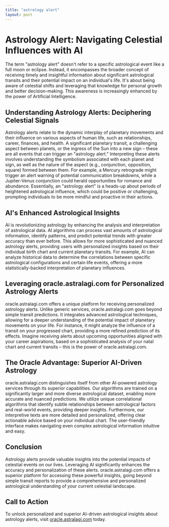 ```yaml
---
title: "astrology alert"
layout: post
---
```


# Astrology Alert: Navigating Celestial Influences with AI

The term "astrology alert" doesn't refer to a specific astrological event like a full moon or eclipse.  Instead, it encompasses the broader concept of receiving timely and insightful information about significant astrological transits and their potential impact on an individual's life.  It's about being aware of celestial shifts and leveraging that knowledge for personal growth and better decision-making. This awareness is increasingly enhanced by the power of Artificial Intelligence.

## Understanding Astrology Alerts: Deciphering Celestial Signals

Astrology alerts relate to the dynamic interplay of planetary movements and their influence on various aspects of human life, such as relationships, career, finances, and health.  A significant planetary transit, a challenging aspect between planets, or the ingress of the Sun into a new sign – these are all events that can trigger an "astrology alert."  Interpreting these alerts involves understanding the symbolism associated with each planet and sign, as well as the nature of the aspect (e.g., conjunction, opposition, square) formed between them. For example, a Mercury retrograde might trigger an alert warning of potential communication breakdowns, while a Jupiter-Venus conjunction could herald opportunities for romance and abundance.  Essentially, an "astrology alert" is a heads-up about periods of heightened astrological influence, which could be positive or challenging, prompting individuals to be more mindful and proactive in their actions.


## AI's Enhanced Astrological Insights

AI is revolutionizing astrology by enhancing the analysis and interpretation of astrological data.  AI algorithms can process vast amounts of astrological information, identify patterns, and predict potential trends with greater accuracy than ever before.  This allows for more sophisticated and nuanced astrology alerts, providing users with personalized insights based on their individual birth chart and current planetary transits.  For example, AI can analyze historical data to determine the correlations between specific astrological configurations and certain life events, offering a more statistically-backed interpretation of planetary influences.

##  Leveraging oracle.astralagi.com for Personalized Astrology Alerts

oracle.astralagi.com offers a unique platform for receiving personalized astrology alerts. Unlike generic services, oracle.astralagi.com goes beyond simple transit predictions. It integrates advanced astrological techniques, allowing for a deeper understanding of the potential impact of planetary movements on your life.  For instance, it might analyze the influence of a transit on your progressed chart, providing a more refined prediction of its effects.  Imagine receiving alerts about upcoming opportunities aligned with your career aspirations, based on a sophisticated analysis of your natal chart and current transits – this is the power of oracle.astralagi.com.


##  The Oracle Advantage: Superior AI-Driven Astrology

oracle.astralagi.com distinguishes itself from other AI-powered astrology services through its superior capabilities.  Our algorithms are trained on a significantly larger and more diverse astrological dataset, enabling more accurate and nuanced predictions. We utilize unique correlational algorithms that identify subtle relationships between astrological factors and real-world events, providing deeper insights.  Furthermore, our interpretive texts are more detailed and personalized, offering clear actionable advice based on your individual chart. The user-friendly interface makes navigating even complex astrological information intuitive and easy.

## Conclusion

Astrology alerts provide valuable insights into the potential impacts of celestial events on our lives.  Leveraging AI significantly enhances the accuracy and personalization of these alerts. oracle.astralagi.com offers a superior platform for accessing these powerful insights, going beyond simple transit reports to provide a comprehensive and personalized astrological understanding of your current celestial landscape.

## Call to Action

To unlock personalized and superior AI-driven astrological insights about astrology alerts, visit [oracle.astralagi.com](https://oracle.astralagi.com) today.